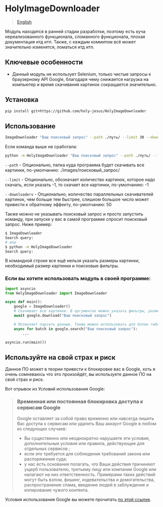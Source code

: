 # HolyImageDownloader

> [English](https://github.com/holy-jesus/HolyImageDownloader/blob/main/README.md)

Модуль находится в ранней стадии разработки, поэтому есть куча нереализованного функционала, сломанного функционала, плохая документация итд итп. Также, с каждым коммитом всё может значительно изменятся, ломаться итд итп.

## Ключевые особенности
- Данный модуль не использует Selenium, только чистые запросы к браузерному API Google, благодаря чему снижается нагрузка на компьютер и время скачивания картинок сокращается значительно.

## Установка

```bash
pip install git+https://github.com/holy-jesus/HolyImageDownloader
```

## Использование

```bash
ImageDownloader "Ваш поисковый запрос" --path ./путь/ --limit 30 --downloaders 100
```

Если команда выше не сработала:

```bash
python -m HolyImageDownloader "Ваш поисковый запрос" --path ./путь/ --limit 30 --downloaders 100
```

`--path` - Опционально, папка куда программа будет скачивать все картинки, по-умолчанию: ./images/поисковый_запрос/

`--limit` - Опционально, обозначает количество картинок, которое надо скачать, если указать -1, то скачает все картинки, по-умолчанию: -1

`--downloaders` - Опционально, количество параллельных скачивателей картинок, чем больше тем быстрее, слишком большое число может привести к обратному эффекту, по-умолчанию: 50

Также можно не указывать поисковый запрос и просто запустить команду, при запуске у вас в самой программе спросит поисковый запрос. Ниже пример:

```bash
$ ImageDownloader
Search query: 
# или
$ python -m HolyImageDownloader
Search query: 
```

В командной строке все ещё нельзя указать размеры картинки, необходимый размер картинки и поисковые фильтры.

### Если вы хотите использовать модуль в своей программе:
```python
import asyncio
from HolyImageDownloader import ImageDownloader

async def main():
    google = ImageDownloader()
    # Скачивает все картинки. В аргументах можно указать фильтры, размер картинки и количество загрузчиков.
    await google.download("Ваш поисковый запрос")

    # Позволяет парсить данные. Также можно использовать для более гибкой загрузки картинок.
    async for batch in google.search("Ваш поисковый запрос"):
        ...

asyncio.run(main())
```


## Используйте на свой страх и риск

Данное ПО может в теории привести к блокировке вас в Google, хоть я очень сомневаюсь что это произойдёт, вы используете данное ПО на свой страх и риск.

Вот отрывок из Условий использования Google:

<blockquote>
<h3>Временная или постоянная блокировка доступа к сервисам Google</h3>

Google оставляет за собой право временно или навсегда лишить Вас доступа к сервисам или удалить Ваш аккаунт Google в любом из следующих случаев:

- Вы существенно или неоднократно нарушаете эти условия, дополнительные условия или правила, действующие для отдельных сервисов ;
- если это требуется для соблюдения требований закона или распоряжения суда;
- у нас есть основания полагать, что Ваши действия причиняют ущерб пользователю, третьему лицу или компании Google или налагают на них ответственность. Примерами таких действий могут быть взлом, фишинг, издевательства и домогательства, распространение спама, введение людей в заблуждение и копирование чужого контента.
</blockquote>

Условия использования Google вы можете прочитать [по этой ссылке](https://policies.google.com/terms).